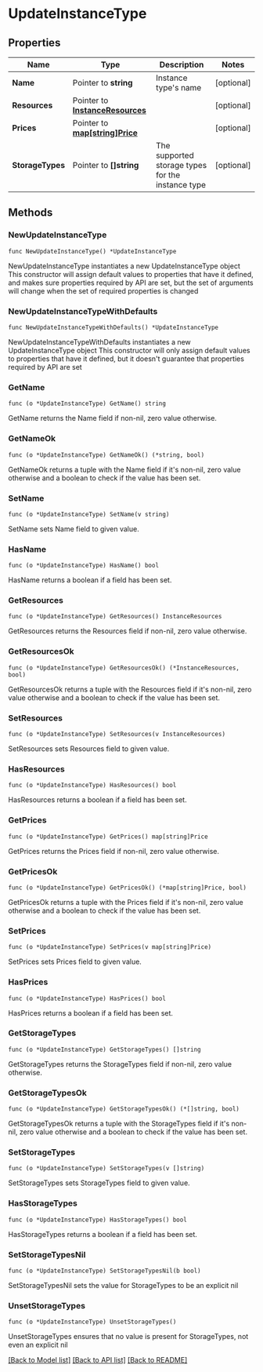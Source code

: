 # UpdateInstanceType

## Properties

Name | Type | Description | Notes
------------ | ------------- | ------------- | -------------
**Name** | Pointer to **string** | Instance type&#39;s name | [optional] 
**Resources** | Pointer to [**InstanceResources**](InstanceResources.md) |  | [optional] 
**Prices** | Pointer to [**map[string]Price**](Price.md) |  | [optional] 
**StorageTypes** | Pointer to **[]string** | The supported storage types for the instance type | [optional] 

## Methods

### NewUpdateInstanceType

`func NewUpdateInstanceType() *UpdateInstanceType`

NewUpdateInstanceType instantiates a new UpdateInstanceType object
This constructor will assign default values to properties that have it defined,
and makes sure properties required by API are set, but the set of arguments
will change when the set of required properties is changed

### NewUpdateInstanceTypeWithDefaults

`func NewUpdateInstanceTypeWithDefaults() *UpdateInstanceType`

NewUpdateInstanceTypeWithDefaults instantiates a new UpdateInstanceType object
This constructor will only assign default values to properties that have it defined,
but it doesn't guarantee that properties required by API are set

### GetName

`func (o *UpdateInstanceType) GetName() string`

GetName returns the Name field if non-nil, zero value otherwise.

### GetNameOk

`func (o *UpdateInstanceType) GetNameOk() (*string, bool)`

GetNameOk returns a tuple with the Name field if it's non-nil, zero value otherwise
and a boolean to check if the value has been set.

### SetName

`func (o *UpdateInstanceType) SetName(v string)`

SetName sets Name field to given value.

### HasName

`func (o *UpdateInstanceType) HasName() bool`

HasName returns a boolean if a field has been set.

### GetResources

`func (o *UpdateInstanceType) GetResources() InstanceResources`

GetResources returns the Resources field if non-nil, zero value otherwise.

### GetResourcesOk

`func (o *UpdateInstanceType) GetResourcesOk() (*InstanceResources, bool)`

GetResourcesOk returns a tuple with the Resources field if it's non-nil, zero value otherwise
and a boolean to check if the value has been set.

### SetResources

`func (o *UpdateInstanceType) SetResources(v InstanceResources)`

SetResources sets Resources field to given value.

### HasResources

`func (o *UpdateInstanceType) HasResources() bool`

HasResources returns a boolean if a field has been set.

### GetPrices

`func (o *UpdateInstanceType) GetPrices() map[string]Price`

GetPrices returns the Prices field if non-nil, zero value otherwise.

### GetPricesOk

`func (o *UpdateInstanceType) GetPricesOk() (*map[string]Price, bool)`

GetPricesOk returns a tuple with the Prices field if it's non-nil, zero value otherwise
and a boolean to check if the value has been set.

### SetPrices

`func (o *UpdateInstanceType) SetPrices(v map[string]Price)`

SetPrices sets Prices field to given value.

### HasPrices

`func (o *UpdateInstanceType) HasPrices() bool`

HasPrices returns a boolean if a field has been set.

### GetStorageTypes

`func (o *UpdateInstanceType) GetStorageTypes() []string`

GetStorageTypes returns the StorageTypes field if non-nil, zero value otherwise.

### GetStorageTypesOk

`func (o *UpdateInstanceType) GetStorageTypesOk() (*[]string, bool)`

GetStorageTypesOk returns a tuple with the StorageTypes field if it's non-nil, zero value otherwise
and a boolean to check if the value has been set.

### SetStorageTypes

`func (o *UpdateInstanceType) SetStorageTypes(v []string)`

SetStorageTypes sets StorageTypes field to given value.

### HasStorageTypes

`func (o *UpdateInstanceType) HasStorageTypes() bool`

HasStorageTypes returns a boolean if a field has been set.

### SetStorageTypesNil

`func (o *UpdateInstanceType) SetStorageTypesNil(b bool)`

 SetStorageTypesNil sets the value for StorageTypes to be an explicit nil

### UnsetStorageTypes
`func (o *UpdateInstanceType) UnsetStorageTypes()`

UnsetStorageTypes ensures that no value is present for StorageTypes, not even an explicit nil

[[Back to Model list]](../README.md#documentation-for-models) [[Back to API list]](../README.md#documentation-for-api-endpoints) [[Back to README]](../README.md)


